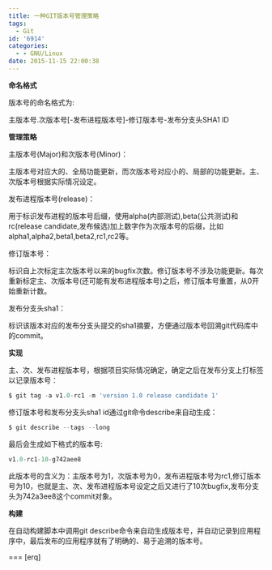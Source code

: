```yaml
---
title: 一种GIT版本号管理策略
tags:
  - Git
id: '6914'
categories:
  - - GNU/Linux
date: 2015-11-15 22:00:38
---
```



<!-- more -->
**命名格式**

版本号的命名格式为:

主版本号.次版本号\[-发布进程版本号\]-修订版本号-发布分支头SHA1 ID

**管理策略**

主版本号(Major)和次版本号(Minor)：

主版本号对应大的、全局功能更新，而次版本号对应小的、局部的功能更新。主、次版本号根据实际情况设定。

发布进程版本号(release)：

用于标识发布进程的版本号后缀，使用alpha(内部测试),beta(公共测试)和rc(release candidate,发布候选)加上数字作为次版本号的后缀，比如alpha1,alpha2,beta1,beta2,rc1,rc2等。

修订版本号：

标识自上次标定主次版本号以来的bugfix次数。修订版本号不涉及功能更新。每次重新标定主、次版本号(还可能有发布进程版本号)之后，修订版本号重置，从0开始重新计数。

发布分支头sha1：

标识该版本对应的发布分支头提交的sha1摘要，方便通过版本号回溯git代码库中的commit。

**实现**

主、次、发布进程版本号，根据项目实际情况确定，确定之后在发布分支上打标签以记录版本号：

```js
$ git tag -a v1.0-rc1 -m 'version 1.0 release candidate 1'
```

修订版本号和发布分支头sha1 id通过git命令describe来自动生成：
```js
$ git describe --tags --long
```

最后会生成如下格式的版本号:
```js
v1.0-rc1-10-g742aee8
```
此版本号的含义为：主版本号为1，次版本号为0，发布进程版本号为rc1,修订版本号为10，也就是主、次、发布进程版本号设定之后又进行了10次bugfix,发布分支头为742a3ee8这个commit对象。

**构建**

在自动构建脚本中调用git describe命令来自动生成版本号，并自动记录到应用程序中，最后发布的应用程序就有了明确的、易于追溯的版本号。

===
\[erq\]